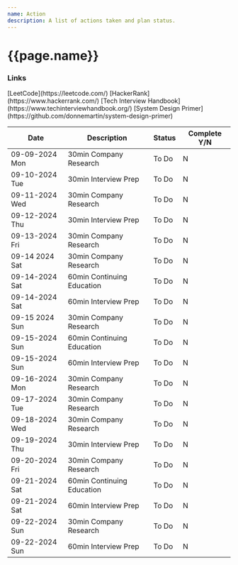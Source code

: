 ```yaml
---
name: Action
description: A list of actions taken and plan status.
---
```

<h1>{{page.name}}</h1>

<h3>Links</h3>
[LeetCode](https://leetcode.com/)
[HackerRank](https://www.hackerrank.com/)
[Tech Interview Handbook](https://www.techinterviewhandbook.org/)
[System Design Primer](https://github.com/donnemartin/system-design-primer)


|Date|Description|Status|Complete Y/N|
|---|---|---|---|
|09-09-2024 Mon|30min Company Research|To Do|N|
|09-10-2024 Tue|30min Interview Prep|To Do|N|
|09-11-2024 Wed|30min Company Research|To Do|N|
|09-12-2024 Thu|30min Interview Prep|To Do|N|
|09-13-2024 Fri|30min Company Research|To Do|N|
|09-14 2024 Sat|30min Company Research|To Do|N|
|09-14-2024 Sat|60min Continuing Education|To Do|N|
|09-14-2024 Sat|60min Interview Prep|To Do|N|
|09-15 2024 Sun|30min Company Research|To Do|N|
|09-15-2024 Sun|60min Continuing Education|To Do|N|
|09-15-2024 Sun|60min Interview Prep|To Do|N|
|09-16-2024 Mon|30min Company Research|To Do|N|
|09-17-2024 Tue|30min Company Research|To Do|N|
|09-18-2024 Wed|30min Company Research|To Do|N|
|09-19-2024 Thu|30min Interview Prep|To Do|N|
|09-20-2024 Fri|30min Company Research|To Do|N|
|09-21-2024 Sat|60min Continuing Education|To Do|N|
|09-21-2024 Sat|60min Interview Prep|To Do|N|
|09-22-2024 Sun|30min Company Research|To Do|N|
|09-22-2024 Sun|60min Interview Prep|To Do|N|

